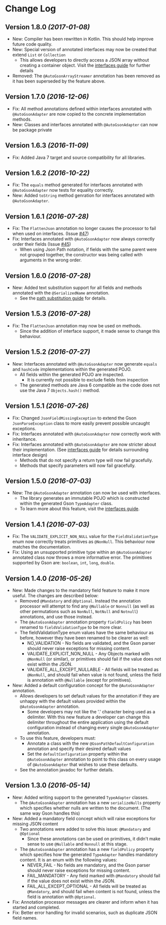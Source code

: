 Change Log
==========

Version 1.8.0 *(2017-01-08)*
----------------------------

* New: Compiler has been rewritten in Kotlin. This should help improve future code quality.
* New: Special version of annotated interfaces may now be created that extend `List` or `Collection`
     * This allows developers to directly access a JSON array without creating a container object. Visit the [interfaces guide](guides/interfaces.md) for further details
* Removed: The `@AutoGsonArrayStreamer` annotation has been removed as it has been superseded by the feature above.

Version 1.7.0 *(2016-12-06)*
----------------------------

* Fix: All method annotations defined within interfaces annotated with `@AutoGsonAdapter` are now copied to the concrete implementation methods.
* New: Classes and interfaces annotated with `@AutoGsonAdapter` can now be package private

Version 1.6.3 *(2016-11-09)*
----------------------------

* Fix: Added Java 7 target and source compatibility for all libraries.

Version 1.6.2 *(2016-10-22)*
----------------------------

* Fix: The `equals` method generated for interfaces annotated with `@AutoGsonAdapter` now tests for equality correctly.
* New: Added `toString` method genration for interfaces annotated with `@AutoGsonAdapter`.

Version 1.6.1 *(2016-07-28)*
----------------------------

* Fix: The `FlattenJson` annotation no longer causes the processor to fail when used on interfaces. (Issue [#47](../../issues/47))
* Fix: Interfaces annotated with `@AutoGsonAdapter` now always correctly order their fields (Issue [#45](../../issues/45))
     * When using Json Path notation, if fields with the same parent were not grouped together, the constructor was being called with arguments in the wrong order.

Version 1.6.0 *(2016-07-28)*
----------------------------

* New: Added text substitution support for all fields and methods annotated with the `@SerializedName` annotation.
     * See the [path substitution guide](guides/path_substitution.md) for details.

Version 1.5.3 *(2016-07-28)*
----------------------------

* Fix: The `FlattenJson` annotation may now be used on methods.
     * Since the addition of interface support, it made sense to change this behaviour.

Version 1.5.2 *(2016-07-27)*
----------------------------

* New: Interfaces annotated with `@AutoGsonAdapter` now generate `equals` and `hashCode` implementations within the generated POJO.
     * All fields within the generated POJO are inspected.
          * It is currently not possible to exclude fields from inspection
     * The generated methods are Java 6 compatible as the code does not use the Java 7 `Objects.hash()` method.

Version 1.5.1 *(2016-07-26)*
----------------------------

* Fix: Changed `JsonFieldMissingException` to extend the Gson `JsonParseException` class to more easily prevent possible uncaught exceptions.
* Fix: Interfaces annotated with `@AutoGsonAdapter` now correctly work with inheritance.
* Fix: Interfaces annotated with `@AutoGsonAdapter` are now stricter about their implementation. (See [interfaces guide](guides/interfaces.md) for details surrounding interface design)
     * Methods that do not specify a return type will now fail gracefully.
     * Methods that specify parameters will now fail gracefully.

Version 1.5.0 *(2016-07-03)*
----------------------------

* New: The `@AutoGsonAdapter` annotation can now be used with interfaces.
     * The library generates an immutable POJO which is constructed within the generated Gson `TypeAdapter` class.
     * To learn more about this feature, visit the [interfaces guide](guides/interfaces.md).

Version 1.4.1 *(2016-07-03)*
----------------------------

* Fix: The `VALIDATE_EXPLICIT_NON_NULL` value for the `FieldValidationType` enum now correctly treats primitives as `@NonNull`. This behaviour now matches the documentation.
* Fix: Using an unsupported primitive type within an `@AutoGsonAdapter` annotated class now throws a more informative error. The primitives supported by Gson are: `boolean`, `int`, `long`, `double`.

Version 1.4.0 *(2016-05-26)*
----------------------------

 * New: Made changes to the mandatory field feature to make it more useful. The changes are described below:
     * Removed `@Mandatory` and `@Optional`. Instead the annotation processor will attempt to find any `@Nullable` or `Nonnull` (as well as other permutations such as `NonNull`, `NotNull` and `Notnull`) annotations, and use those instead.
     * The `@AutoGsonAdapter` annotation property `fieldPolicy` has been renamed to `fieldValidationType` to be more clear.
     * The fieldValidationType enum values have the same behaviour as before, however they have been renamed to be clearer as well:
        * NO_VALIDATION - No fields are validated, and the Gson parser should never raise exceptions for missing content.
        * VALIDATE_EXPLICIT_NON_NULL - Any Objects marked with `@NonNull` (or similar), or primitives should fail if the value does not exist within the JSON.
        * VALIDATE_ALL_EXCEPT_NULLABLE - All fields will be treated as `@NonNull`, and should fail when value is not found, unless the field is annotation with `@Nullable` (except for primitives).
 * New: Added a default configuration concept for the `@AutoGsonAdapter` annotation.
     * Allows developers to set default values for the annotation if they are unhappy with the default values provided within the `@AutoGsonAdapter` annotation.
        * Some developers may not like the '.' character being used as a delimiter. With this new feature a developer can change this delimiter throughout the entire application using the default configuration instead of changing every single `@AutoGsonAdapter` annotation.
     * To use this feature, developers must:
        * Annotate a class with the new `@GsonPathDefaultConfiguration` annotation and specify their desired default values
        * Set the `defaultConfiguration` property within the `@AutoGsonAdapter` annotation to point to this class on every usage of `@AutoGsonAdapter` that wishes to use these defaults.
     * See the annotation javadoc for further details.

Version 1.3.0 *(2016-05-14)*
----------------------------

 * New: Added writing support to the generated `TypeAdapter` classes.
    * The `@AutoGsonAdapter` annotation has a new `serializeNulls` property which specifies whether nulls are written to the document. (The same way Gson handles this)
 * New: Added a mandatory field concept which will raise exceptions for missing JSON content
    * Two annotations were added to solve this issue: `@Mandatory` and `@Optional`
        * Since these annotations can be used on primitives, it didn't make sense to use `@Nullable` and `Nonnull` at this stage.
    * The `@AutoGsonAdapter` annotation has a new `fieldPolicy` property which specifies how the generated `TypeAdapter` handles mandatory content. It is an enum with the following values:
        * NEVER_FAIL - No fields are mandatory, and the Gson parser should never raise exceptions for missing content.
        * FAIL_MANDATORY - Any field marked with `@Mandatory` should fail if the value does not exist within the JSON.
        * FAIL_ALL_EXCEPT_OPTIONAL - All fields will be treated as `@Mandatory`, and should fail when content is not found, unless the field is annotation with `@Optional`.
 * Fix: Annotation processor messages are clearer and inform when it has started and completed.
 * Fix: Better error handling for invalid scenarios, such as duplicate JSON field names.
 
